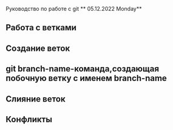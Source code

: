 Руководство по работе с git ** 05.12.2022 Monday**

## Работа с ветками

## Создание веток 

## git branch-name-команда,создающая побочную ветку с именем branch-name

## Слияние веток

## Конфликты
